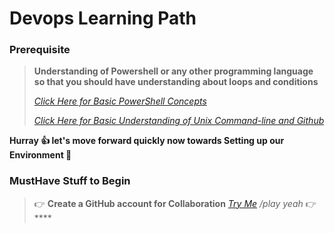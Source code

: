 # Devops Learning Path


### Prerequisite
> **Understanding of Powershell or any other programming language so that you should have understanding about loops and conditions**
>
> *[Click Here for Basic PowerShell Concepts](https://github.com/hclpandv/powershell-training-material)*
>
> *[Click Here for Basic Understanding of Unix Command-line and Github](https://github.com/AgileAshwani/Linux-Basics-commands)*

**Hurray :+1: let's move forward quickly now towards Setting up our Environment :runner:**

### MustHave Stuff to Begin
> :point_right: **Create a GitHub account for Collaboration** *[Try Me](https://www.google.com/url?sa=t&rct=j&q=&esrc=s&source=web&cd=1&cad=rja&uact=8&ved=2ahUKEwiz5Yu_j9DkAhVELY8KHYRZDycQFjAAegQIABAB&url=https%3A%2F%2Fgithub.com%2Fjoin&usg=AOvVaw0H9TK-nu7JfXaoNeNMgJEk&cshid=1568457510083630) /play yeah*
> :point_right: ****
